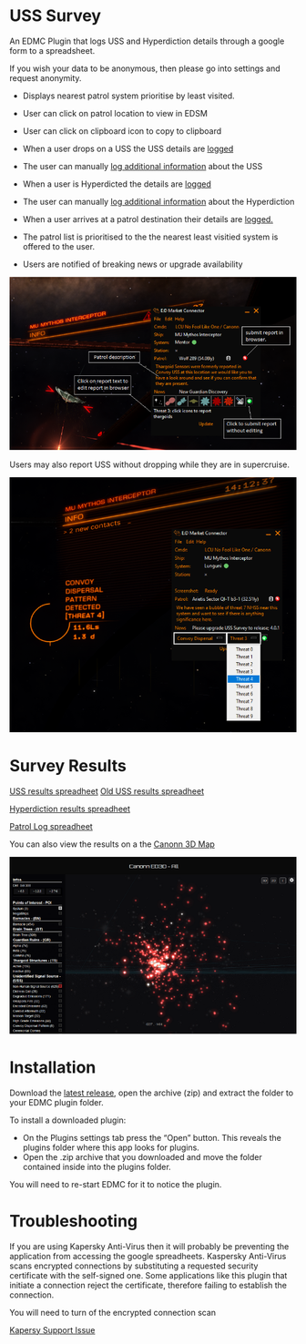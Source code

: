 # USS Survey 
An EDMC Plugin that logs USS and Hyperdiction details through a google form to a spreadsheet.

If you wish your data to be anonymous, then please go into settings and request anonymity.

* Displays nearest patrol system prioritise by least visited.
* User can click on patrol location to view in EDSM
* User can click on clipboard icon to copy to clipboard

* When a user drops on a USS the USS details are [logged](https://docs.google.com/spreadsheets/d/1_LsPtmXS7aUGYTJ-OomdE4gsYqkrYsmS7qzSpIUhQ4s/edit?usp=sharing)
* The user can manually [log additional information](https://docs.google.com/spreadsheets/d/10SwarpGE6208lY0GpvSZogdk8s0m0bQXoZlZCWkDe1w/edit?usp=sharing) about the USS
* When a user is Hyperdicted the details are [logged](https://docs.google.com/spreadsheets/d/1grRDdXb6-6W1oxAVzPvvqTQDiVuExqAnvR97Q7cvrMA/edit?usp=sharing)
* The user can manually [log additional information](https://docs.google.com/spreadsheets/d/1IA3HxotFUXh9qJi3v-wtcenvMF-znamfQ8JtNJbiZdo/edit#gid=1466834969) about the Hyperdiction
* When a user arrives at a patrol destination their details are [logged.](https://docs.google.com/spreadsheets/d/1zlSh5fHg2ZM9fdLE4xl_GlPX0b0BFpbxarvKhRMUMi0/edit?usp=sharing)
* The patrol list is prioritised to the the nearest least visitied system is offered to the user.
* Users are notified of breaking news or upgrade availability

![Screenshot](screenshot.png)

Users may also report USS without dropping while they are in supercruise. 

![Screenshot](ussreport.png)


# Survey Results

[USS results spreadheet](https://docs.google.com/spreadsheets/d/10SwarpGE6208lY0GpvSZogdk8s0m0bQXoZlZCWkDe1w/edit?usp=sharing)
[Old USS results spreadheet](https://docs.google.com/spreadsheets/d/1_LsPtmXS7aUGYTJ-OomdE4gsYqkrYsmS7qzSpIUhQ4s/edit?usp=sharing)

[Hyperdiction results spreadheet](https://docs.google.com/spreadsheets/d/1grRDdXb6-6W1oxAVzPvvqTQDiVuExqAnvR97Q7cvrMA/edit?usp=sharing)

[Patrol Log spreadheet](https://docs.google.com/spreadsheets/d/1zlSh5fHg2ZM9fdLE4xl_GlPX0b0BFpbxarvKhRMUMi0/edit?usp=sharing)


You can also view the results on a the [Canonn 3D Map](https://map.canonn.technology/all/)

![Canonn Map](canonn3d.png)

# Installation
Download the [latest release](https://github.com/NoFoolLikeOne/EDMC-USS-Survey/releases), open the archive (zip) and extract the folder  to your EDMC plugin folder.

To install a downloaded plugin:

* On the Plugins settings tab press the “Open” button. This reveals the plugins folder where this app looks for plugins.
* Open the .zip archive that you downloaded and move the folder contained inside into the plugins folder.

You will need to re-start EDMC for it to notice the plugin.

# Troubleshooting

If you are using Kapersky Anti-Virus then it will probably be preventing the application from accessing the google spreadheets. Kaspersky Anti-Virus scans encrypted connections by substituting a requested security certificate with the self-signed one. Some applications like this plugin that initiate a connection reject the certificate, therefore failing to establish the connection. 

You will need to turn of  the encrypted connection scan

[Kapersy Support Issue](https://support.kaspersky.com/6851)


